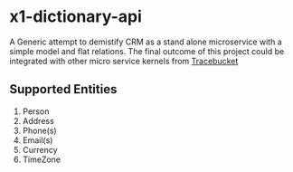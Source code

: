 # x1-dictionary-api

A Generic attempt to demistify CRM as a stand alone microservice  with a simple model and flat relations.
The final outcome of this project could be integrated with other micro service kernels from [Tracebucket](www.github.com/tracebucket)
## Supported Entities
1. Person
  1. Address
  2. Phone(s)
  3. Email(s)
2. Currency
3. TimeZone
